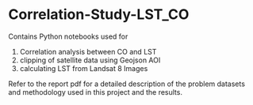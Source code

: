 # Correlation-Study-LST_CO
Contains Python notebooks used for 
1. Correlation analysis between CO and LST
2. clipping of satellite data using Geojson AOI
3. calculating LST from Landsat 8 Images
   
Refer to the report pdf for a detailed description of the problem datasets and methodology used in this project and the results. 
